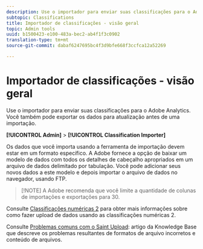 ```yaml
---
description: Use o importador para enviar suas classificações para o Adobe Analytics. Você também pode exportar os dados para atualização antes de uma importação.
subtopic: Classifications
title: Importador de classificações - visão geral
topic: Admin tools
uuid: b1500423-e100-483a-bec2-ab4f1f3c0902
translation-type: tm+mt
source-git-commit: dabaf6247695bc4f3d9bfe668f3ccfca12a52269

---
```



# Importador de classificações - visão geral

Use o importador para enviar suas classificações para o Adobe Analytics. Você também pode exportar os dados para atualização antes de uma importação.

**[!UICONTROL Admin]** > **[!UICONTROL Classification Importer]**

Os dados que você importa usando a ferramenta de importação devem estar em um formato específico. A Adobe fornece a opção de baixar um modelo de dados com todos os detalhes de cabeçalho apropriados em um arquivo de dados delimitado por tabulação. Você pode adicionar seus novos dados a este modelo e depois importar o arquivo de dados no navegador, usando FTP.

>[!NOTE] A Adobe recomenda que você limite a quantidade de colunas de importações e exportações para 30.

Consulte [Classificações numéricas 2](/help/components/c-classifications2/c-numeric-2/c-numeric-2-classifications.md) para obter mais informações sobre como fazer upload de dados usando as classificações numéricas 2.

Consulte [Problemas comuns com o Saint Upload](https://helpx.adobe.com/br/analytics/kb/common-saint-upload-issues.html): artigo da Knowledge Base que descreve os problemas resultantes de formatos de arquivo incorretos e conteúdo de arquivos.
